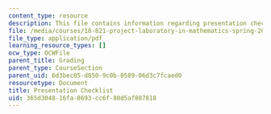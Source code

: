 ```yaml
---
content_type: resource
description: This file contains information regarding presentation checklist.
file: /media/courses/18-821-project-laboratory-in-mathematics-spring-2013/365d304816fa8693cc6f80d5af887818_MIT18_821S13_presentchklst.pdf
file_type: application/pdf
learning_resource_types: []
ocw_type: OCWFile
parent_title: Grading
parent_type: CourseSection
parent_uid: 6d3bec05-d850-9c0b-0589-06d3c7fcaed0
resourcetype: Document
title: Presentation Checklist
uid: 365d3048-16fa-8693-cc6f-80d5af887818
---
```

